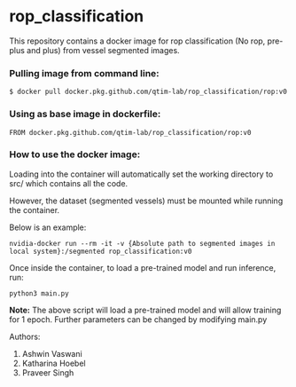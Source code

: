# rop_classification

This repository contains a docker image for rop classification (No rop, pre-plus and plus) from vessel segmented images.

### Pulling image from command line:
```
$ docker pull docker.pkg.github.com/qtim-lab/rop_classification/rop:v0
```

### Using as base image in dockerfile:
```
FROM docker.pkg.github.com/qtim-lab/rop_classification/rop:v0
```

### How to use the docker image:
Loading into the container will automatically set the working directory to src/ which contains all the code. 

However, the dataset (segmented vessels) must be mounted while running the container. 

Below is an example:
```
nvidia-docker run --rm -it -v {Absolute path to segmented images in local system}:/segmented rop_classification:v0
```

Once inside the container, to load a pre-trained model and run inference, run:
```
python3 main.py
```

**Note:** The above script will load a pre-trained model and will allow training for 1 epoch. Further parameters can be changed by modifying main.py


Authors:
1. Ashwin Vaswani
2. Katharina Hoebel
3. Praveer Singh
